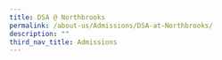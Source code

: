 ```yaml
---
title: DSA @ Northbrooks
permalink: /about-us/Admissions/DSA-at-Northbrooks/
description: ""
third_nav_title: Admissions
---
```

